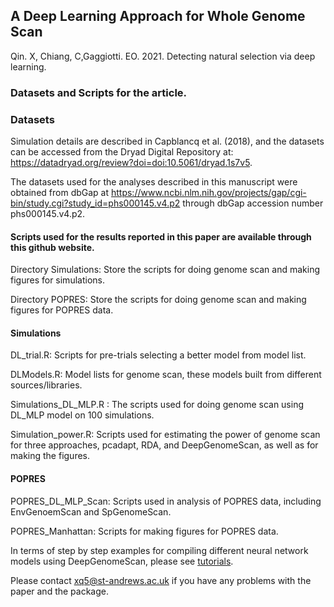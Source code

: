 ## A Deep Learning Approach for Whole Genome Scan

Qin. X, Chiang, C,Gaggiotti. EO. 2021. Detecting natural selection via deep learning.

### Datasets and Scripts for the article.

### Datasets

Simulation details are described in Capblancq et al. (2018), and the datasets can be accessed from the Dryad Digital Repository at: https://datadryad.org/review?doi=doi:10.5061/dryad.1s7v5.

The datasets used for the analyses described in this manuscript were obtained from dbGap at https://www.ncbi.nlm.nih.gov/projects/gap/cgi-bin/study.cgi?study_id=phs000145.v4.p2 through dbGap accession number phs000145.v4.p2.

#### Scripts used for the results reported in this paper are available through this github website.
Directory Simulations: Store the scripts for doing genome scan and making figures for simulations.

Directory POPRES: Store the scripts for doing genome scan and making figures for POPRES data. 

#### Simulations

DL_trial.R: Scripts for pre-trials selecting a better model from model list.

DLModels.R: Model lists for genome scan, these models built from different sources/libraries.

Simulations_DL_MLP.R : The scripts used for doing genome scan using DL_MLP model on 100 simulations.

Simulation_power.R: Scripts used for estimating the power of genome scan for three approaches, pcadapt, RDA, and DeepGenomeScan, as well as for making the figures.


#### POPRES

POPRES_DL_MLP_Scan: Scripts used in analysis of POPRES data, including EnvGenoemScan and SpGenomeScan.

POPRES_Manhattan: Scripts for making figures for POPRES data.

In terms of step by step examples for compiling different neural network models using DeepGenomeScan, please see [tutorials](https://xinghuq.github.io/DeepGenomeScan/index.html).

Please contact xq5@st-andrews.ac.uk if you have any problems with the paper and the package.
